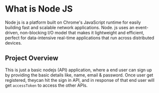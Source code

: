 # What is Node JS

Node js is a platform built on Chrome's JavaScript runtime for easily building fast and scalable network applications. Node. js uses an event-driven, non-blocking I/O model that makes it lightweight and efficient, perfect for data-intensive real-time applications that run across distributed devices.

## Project Overview

This is just a basic nodejs (API) application, where a end user can sign up by providing the basic details like, name, email & password.
Once user get registered, theycan hit the sign in API, and in response of that end user will get ```accessToken``` to access the other APIs.